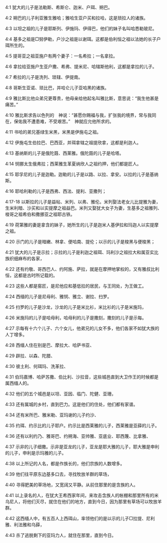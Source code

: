 <a id="1"></a>4:1  犹大的儿子是法勒斯、希斯仑、迦米、户珥、朔巴。  

<a id="2"></a>4:2  朔巴的儿子利亚雅生雅哈；雅哈生亚户买和拉哈，这是琐拉人的诸族。  

<a id="3"></a>4:3  以坦之祖的儿子是耶斯列、伊施玛、伊得巴，他们的妹子名叫哈悉勒玻尼。  

<a id="4"></a>4:4  基多之祖是□努伊勒，户沙之祖是以谢珥。这都是伯利恒之祖以法她的长子户珥所生的。  

<a id="5"></a>4:5  提哥亚之祖亚施户有两个妻子：一名希拉；一名拿拉。  

<a id="6"></a>4:6  拿拉给亚施户生亚户撒、希弗、提米尼、哈辖斯他利，这都是拿拉的儿子。  

<a id="7"></a>4:7  希拉的儿子是洗列、琐辖、伊提南。  

<a id="8"></a>4:8  哥斯生亚诺、琐比巴，并哈仑儿子亚哈黑的诸族。  

<a id="9"></a>4:9  雅比斯比他众弟兄更尊贵，他母亲给他起名叫雅比斯，意思说：“我生他甚是痛苦。”  

<a id="10"></a>4:10  雅比斯求告以色列的　神说：“甚愿你赐福与我，扩张我的境界，常与我同在，保佑我不遭患难，不受艰苦。”　神就应允他所求的。  

<a id="11"></a>4:11  书哈的弟兄基绿生米黑，米黑是伊施屯之祖。  

<a id="12"></a>4:12  伊施屯生伯拉巴、巴西亚，并珥拿辖之祖提欣拿，这都是利迦人。  

<a id="13"></a>4:13  基纳斯的儿子是俄陀聂、西莱雅。俄陀聂的儿子是哈塔。  

<a id="14"></a>4:14  悯挪太生俄弗拉；西莱雅生革夏纳欣人之祖约押，他们都是匠人。  

<a id="15"></a>4:15  耶孚尼的儿子是迦勒。迦勒的儿子是以路、以拉、拿安。以拉的儿子是基纳斯。  

<a id="16"></a>4:16  耶哈利勒的儿子是西弗、西法、提利、亚撒列；  

<a id="17-18"></a>4:17-18  以斯拉的儿子是益帖、米列、以弗、雅伦。米列娶法老女儿比提雅为妻，生米利暗、沙买和以实提摩之祖益巴。米列又娶犹大女子为妻，生基多之祖雅列、梭哥之祖希伯和撒挪亚之祖耶古铁。  

<a id="19"></a>4:19  荷第雅的妻是拿含的妹子，她所生的儿子是迦米人基伊拉和玛迦人以实提摩之祖。  

<a id="20"></a>4:20  示门的儿子是暗嫩、林拿、便哈南、提伦；以示的儿子是梭黑与便梭黑；  

<a id="21"></a>4:21  犹大的儿子是示拉；示拉的儿子是利迦之祖珥、玛利沙之祖拉大和属亚实比族织细麻布的各家，  

<a id="22"></a>4:22  还有约敬、哥西巴人、约阿施、萨拉，就是在摩押地掌权的，又有雅叔比利恒，这都是古时所记载的。  

<a id="23"></a>4:23  这些人都是窑匠，是尼他应和基低拉的居民，与王同处，为王做工。  

<a id="24"></a>4:24  西缅的儿子是尼母利、雅悯、雅立、谢拉、扫罗。  

<a id="25"></a>4:25  扫罗的儿子是沙龙，沙龙的儿子是米比衫，米比衫的儿子是米施玛，  

<a id="26"></a>4:26  米施玛的儿子是哈母利，哈母利的儿子是撒刻，撒刻的儿子是示每。  

<a id="27"></a>4:27  示每有十六个儿子、六个女儿，他弟兄的儿女不多，他们各家不如犹大族的人丁增多。  

<a id="28"></a>4:28  西缅人住在别是巴、摩拉大、哈萨书亚、  

<a id="29"></a>4:29  辟拉、以森、陀腊、  

<a id="30"></a>4:30  彼土利、何珥玛、洗革拉、  

<a id="31"></a>4:31  伯玛嘉博、哈萨苏撒、伯比利、沙拉音，这些城邑直到大卫作王的时候都是属西缅人的。  

<a id="32"></a>4:32  他们的五个城邑是以坦、亚因、临门、陀健、亚珊，  

<a id="33"></a>4:33  还有属城的乡村，直到巴力。这是他们的住处，他们都有家谱。  

<a id="34"></a>4:34  还有米所巴、雅米勒、亚玛谢的儿子约沙、  

<a id="35"></a>4:35  约珥、约示比的儿子耶户。约示比是西莱雅的儿子，西莱雅是亚薛的儿子。  

<a id="36"></a>4:36  还有以利约乃、雅哥巴、约朔海、亚帅雅、亚底业、耶西篾、比拿雅、  

<a id="37"></a>4:37  示非的儿子细撒。示非是亚龙的儿子，亚龙是耶大雅的儿子，耶大雅是申利的儿子，申利是示玛雅的儿子。  

<a id="38"></a>4:38  以上所记的人名，都是作族长的，他们宗族的人数增多。  

<a id="39"></a>4:39  他们往平原东边基多口去，寻找牧放羊群的草场，  

<a id="40"></a>4:40  寻得肥美的草场地，又宽阔又平静。从前住那里的是含族的人。  

<a id="41"></a>4:41  以上录名的人，在犹大王希西家年间，来攻击含族人的帐棚和那里所有的米乌尼人，将他们灭尽，就住在他们的地方，直到今日，因为那里有草场可以牧放羊群。  

<a id="42"></a>4:42  这西缅人中，有五百人上西珥山，率领他们的是以示的儿子□拉提、尼利雅、利法雅和乌薛，  

<a id="43"></a>4:43  杀了逃脱剩下的亚玛力人，就住在那里，直到今日。  
